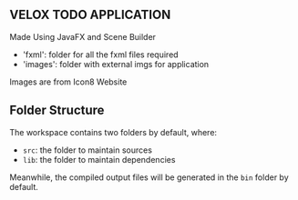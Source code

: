 ## VELOX TODO APPLICATION

Made Using JavaFX and Scene Builder

- 'fxml': folder for all the fxml files required
- 'images': folder with external imgs for application

Images are from Icon8 Website

## Folder Structure

The workspace contains two folders by default, where:

- `src`: the folder to maintain sources
- `lib`: the folder to maintain dependencies

Meanwhile, the compiled output files will be generated in the `bin` folder by default.
